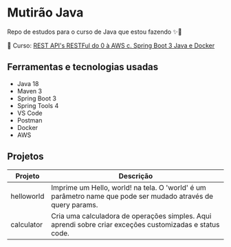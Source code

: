 # Mutirão Java

Repo de estudos para o curso de Java que estou fazendo ✨📝

🔗 Curso: [REST API's RESTFul do 0 à AWS c. Spring Boot 3 Java e Docker](https://www.udemy.com/course/restful-apis-do-0-a-nuvem-com-springboot-e-docker)

## Ferramentas e tecnologias usadas

- Java 18
- Maven 3
- Spring Boot 3
- Spring Tools 4
- VS Code
- Postman
- Docker
- AWS

## Projetos

| Projeto | Descrição |
|---------|-----------|
|helloworld| Imprime um Hello, world! na tela. O 'world' é um parâmetro name que pode ser mudado através de query params.|
|calculator| Cria uma calculadora de operações simples. Aqui aprendi sobre criar exceções customizadas e status code.|